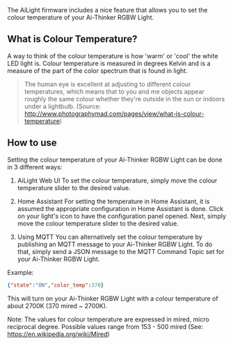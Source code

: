 The AiLight firmware includes a nice feature that allows you to set the colour temperature of your Ai-Thinker RGBW Light.

## What is Colour Temperature?
A way to think of the colour temperature is how 'warm' or 'cool' the white LED light is. Colour temperature is measured in degrees Kelvin and is a measure of the part of the color spectrum that is found in light.

> The human eye is excellent at adjusting to different colour temperatures, which means that to you and me objects appear roughly the same colour whether they're outside in the sun or indoors under a lightbulb.
(Source: <http://www.photographymad.com/pages/view/what-is-colour-temperature>)

## How to use
Setting the colour temperature of your Ai-Thinker RGBW Light can be done in 3 different ways:

1. AiLight Web UI
To set the colour temperature, simply move the colour temperature slider to the desired value.

2. Home Assistant
For setting the temperature in Home Assistant, it is assumed the appropriate configuration in Home Assistant is done. Click on your light's icon to have the configuration panel opened. Next, simply move the colour temperature slider to the desired value.

3. Using MQTT
You can alternatively set the colour temperature by publishing an MQTT message to your Ai-Thinker RGBW Light. To do that, simply send a JSON message to the MQTT Command Topic set for your Ai-Thinker RGBW Light.

Example:
``` JSON
{"state":"ON","color_temp":370}
```

This will turn on your Ai-Thinker RGBW Light with a colour temperature of about 2700K (370 mired ~ 2700K).

Note: The values for colour temperature are expressed in mired, micro reciprocal degree. Possible values range from 153 - 500 mired (See: <https://en.wikipedia.org/wiki/Mired>)
